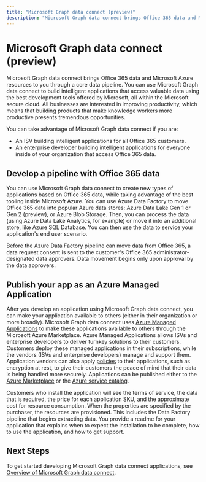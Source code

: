 ---title: "Microsoft Graph data connect (preview)"description: "Microsoft Graph data connect brings Office 365 data and Microsoft Azure resources to you through a core data pipeline. You can use Microsoft Graph data connect to build intelligent applications that access valuable data using the best development tools offered by Microsoft, all within the Microsoft secure cloud. All businesses are interested in improving productivity, which means that building products that make knowledge workers more productive presents tremendous opportunities. "---# Microsoft Graph data connect (preview)

Microsoft Graph data connect brings Office 365 data and Microsoft Azure resources to you through a core data pipeline. You can use Microsoft Graph data connect to build intelligent applications that access valuable data using the best development tools offered by Microsoft, all within the Microsoft secure cloud. All businesses are interested in improving productivity, which means that building products that make knowledge workers more productive presents tremendous opportunities. 

You can take advantage of Microsoft Graph data connect if you are:

- An ISV building intelligent applications for all Office 365 customers.
- An enterprise developer building intelligent applications for everyone inside of your organization that access Office 365 data.

## Develop a pipeline with Office 365 data
You can use Microsoft Graph data connect to create new types of applications based on Office 365 data, while taking advantage of the best tooling inside Microsoft Azure. You can use Azure Data Factory to move Office 365 data into popular Azure data stores: Azure Data Lake Gen 1 or Gen 2 (preview), or Azure Blob Storage. Then, you can process the data (using Azure Data Lake Analytics, for example) or move it into an additional store, like Azure SQL Database. You can then use the data to service your application's end user scenario.

Before the Azure Data Factory pipeline can move data from Office 365, a data request consent is sent to the customer's Office 365 administrator-designated data approvers. Data movement begins only upon approval by the data approvers.

## Publish your app as an Azure Managed Application
After you develop an application using Microsoft Graph data connect, you can make your application available to others (either in their organization or more broadly). Microsoft Graph data connect uses [Azure Managed Applications](https://docs.microsoft.com/en-us/azure/managed-applications/overview) to make these applications available to others through the Microsoft Azure Marketplace. Azure Managed Applications allows ISVs and enterprise developers to deliver turnkey solutions to their customers. Customers deploy these managed applications in their subscriptions, while the vendors (ISVs and enterprise developers) manage and support them. Application vendors can also apply [policies](https://docs.microsoft.com/en-us/azure/managed-applications/overview#azure-policy) to their applications, such as encryption at rest, to give their customers the peace of mind that their data is being handled more securely. Applications can be published either to the [Azure Marketplace](https://docs.microsoft.com/en-us/azure/managed-applications/publish-marketplace-app) or the [Azure service catalog](https://docs.microsoft.com/en-us/azure/managed-applications/publish-service-catalog-app).

Customers who install the application will see the terms of service, the data that is required, the price for each application SKU, and the approximate cost for resource consumption. When the properties are specified by the purchaser, the resources are provisioned. This includes the Data Factory pipeline that begins extracting data. You provide a readme for your application that explains when to expect the installation to be complete, how to use the application, and how to get support.

## Next Steps 
To get started developing Microsoft Graph data connect applications, see [Overview of Microsoft Graph data connect](data-connect-concept-overview.md).
